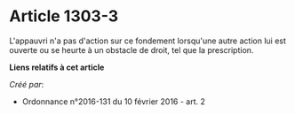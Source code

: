 # Article 1303-3

L'appauvri n'a pas d'action sur ce fondement lorsqu'une autre action lui est ouverte ou se heurte à un obstacle de droit, tel
que la prescription.

**Liens relatifs à cet article**

_Créé par_:

  - Ordonnance n°2016-131 du 10 février 2016 - art. 2
